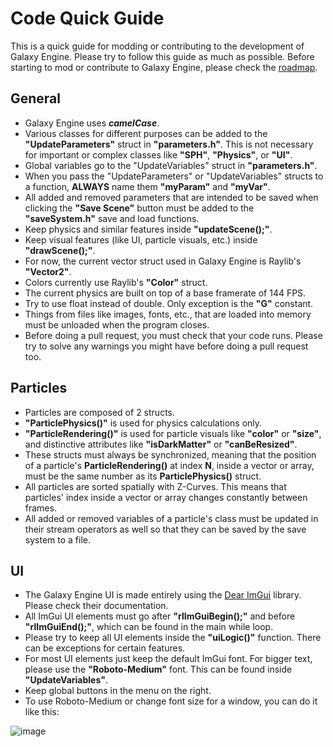 # Code Quick Guide
This is a quick guide for modding or contributing to the development of Galaxy Engine. Please try to follow this guide as much as possible. Before starting to mod or contribute to Galaxy Engine, please check the [roadmap](https://github.com/users/NarcisCalin/projects/1/views/1).

## General
- Galaxy Engine uses ***camelCase***.
- Various classes for different purposes can be added to the **"UpdateParameters"** struct in **"parameters.h"**. This is not necessary for important or complex classes like **"SPH"**, **"Physics"**, or **"UI"**.
- Global variables go to the "UpdateVariables" struct in **"parameters.h"**.
- When you pass the "UpdateParameters" or "UpdateVariables" structs to a function, **ALWAYS** name them **"myParam"** and **"myVar"**.
- All added and removed parameters that are intended to be saved when clicking the **"Save Scene"** button must be added to the **"saveSystem.h"** save and load functions.
- Keep physics and similar features inside **"updateScene();"**.
- Keep visual features (like UI, particle visuals, etc.) inside **"drawScene();"**.
- For now, the current vector struct used in Galaxy Engine is Raylib's **"Vector2"**.
- Colors currently use Raylib's **"Color"** struct.
- The current physics are built on top of a base framerate of 144 FPS.
- Try to use float instead of double. Only exception is the **"G"** constant.
- Things from files like images, fonts, etc., that are loaded into memory must be unloaded when the program closes.
- Before doing a pull request, you must check that your code runs. Please try to solve any warnings you might have before doing a pull request too.

## Particles
- Particles are composed of 2 structs.
- **"ParticlePhysics()"** is used for physics calculations only.
- **"ParticleRendering()"** is used for particle visuals like **"color"** or **"size"**, and distinctive attributes like **"isDarkMatter"** or **"canBeResized"**.
- These structs must always be synchronized, meaning that the position of a particle's **ParticleRendering()** at index **N**, inside a vector or array, must be the same number as its **ParticlePhysics()** struct.
- All particles are sorted spatially with Z-Curves. This means that particles' index inside a vector or array changes constantly between frames.
- All added or removed variables of a particle's class must be updated in their stream operators as well so that they can be saved by the save system to a file.

## UI
- The Galaxy Engine UI is made entirely using the [Dear ImGui](https://github.com/ocornut/imgui) library. Please check their documentation.
- All ImGui UI elements must go after **"rlImGuiBegin();"** and before **"rlImGuiEnd();"**, which can be found in the main while loop.
- Please try to keep all UI elements inside the **"uiLogic()"** function. There can be exceptions for certain features.
- For most UI elements just keep the default ImGui font. For bigger text, please use the **"Roboto-Medium"** font. This can be found inside **"UpdateVariables"**.
- Keep global buttons in the menu on the right.
- To use Roboto-Medium or change font size for a window, you can do it like this:

![image](https://github.com/user-attachments/assets/4f70e09d-cbd8-46ae-a960-96cb5a9f57c4)
